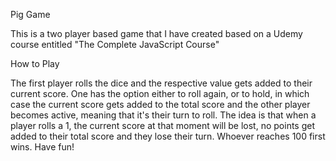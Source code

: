 
  Pig Game
  
This is a two player based game that I have created based on a Udemy course entitled "The Complete JavaScript Course"
  
  How to Play

The first player rolls the dice and the respective value gets added to their current score. One has the option either to roll again, or to hold, in which case the current score gets added to the total score and the other player becomes active, meaning that it's their turn to roll. The idea is that when a player rolls a 1, the current score at that moment will be lost, no points get added to their total score and they lose their turn. Whoever reaches 100 first wins. Have fun!
